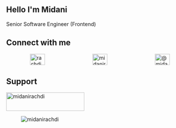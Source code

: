 <section>
  <h1>Hello I'm Midani</h1>
  <p>Senior Software Engineer (Frontend)</p>
</section>

<section>
  <h2>Connect with me</h2>
  <ul style="display: flex; justify-content: space-around; list-style: none; align-items: center; padding: 0;">
    <li>
      <a href="https://twitter.com/rachdimidani" target="_blank">
        <img src="https://raw.githubusercontent.com/rahuldkjain/github-profile-readme-generator/master/src/images/icons/Social/twitter.svg" alt="rachdimidani" height="30" width="40" />
      </a>
    </li>
    <li>
      <a href="https://linkedin.com/in/midanirachdi" target="_blank">
        <img src="https://raw.githubusercontent.com/rahuldkjain/github-profile-readme-generator/master/src/images/icons/Social/linked-in-alt.svg" alt="midanirachdi" height="30" width="40" />
      </a>
    </li>
    <li>
      <a href="https://medium.com/@midani" target="_blank">
        <img src="https://raw.githubusercontent.com/rahuldkjain/github-profile-readme-generator/master/src/images/icons/Social/medium.svg" alt="@midani" height="30" width="40" />
      </a>
    </li>
  </ul>
</section>

<section>
  <h2>Support</h2>
  <p>
    <a href="https://ko-fi.com/midanirachdi">
      <img src="https://cdn.ko-fi.com/cdn/kofi3.png?v=3" height="50" width="210" alt="midanirachdi" />
    </a>
  </p>
</section>

<section>
  <figure>
    <img src="https://komarev.com/ghpvc/?username=midanirachdi&label=Profile%20views&color=0e75b6&style=flat" alt="midanirachdi" />
  </figure>
</section>
